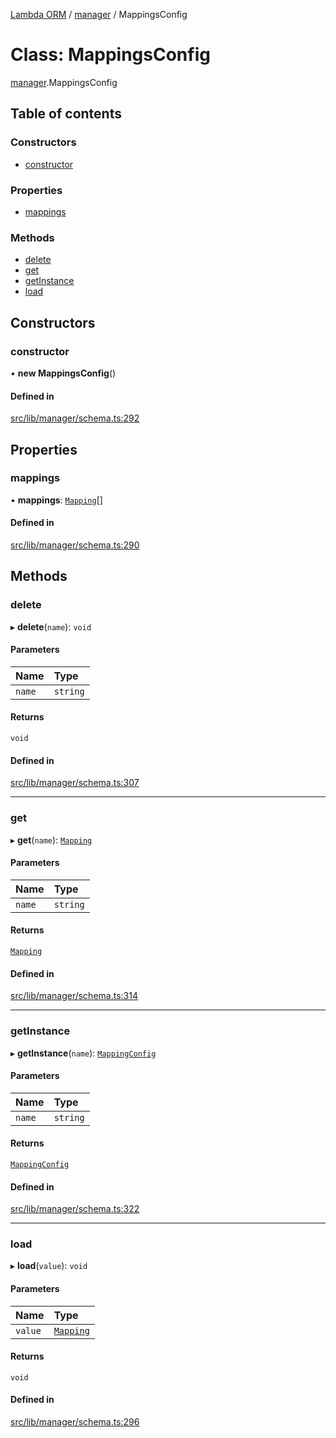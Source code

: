 [Lambda ORM](../README.md) / [manager](../modules/manager.md) / MappingsConfig

# Class: MappingsConfig

[manager](../modules/manager.md).MappingsConfig

## Table of contents

### Constructors

- [constructor](manager.MappingsConfig.md#constructor)

### Properties

- [mappings](manager.MappingsConfig.md#mappings)

### Methods

- [delete](manager.MappingsConfig.md#delete)
- [get](manager.MappingsConfig.md#get)
- [getInstance](manager.MappingsConfig.md#getinstance)
- [load](manager.MappingsConfig.md#load)

## Constructors

### constructor

• **new MappingsConfig**()

#### Defined in

[src/lib/manager/schema.ts:292](https://github.com/FlavioLionelRita/lambdaorm/blob/15e828d/src/lib/manager/schema.ts#L292)

## Properties

### mappings

• **mappings**: [`Mapping`](../interfaces/model.Mapping.md)[]

#### Defined in

[src/lib/manager/schema.ts:290](https://github.com/FlavioLionelRita/lambdaorm/blob/15e828d/src/lib/manager/schema.ts#L290)

## Methods

### delete

▸ **delete**(`name`): `void`

#### Parameters

| Name | Type |
| :------ | :------ |
| `name` | `string` |

#### Returns

`void`

#### Defined in

[src/lib/manager/schema.ts:307](https://github.com/FlavioLionelRita/lambdaorm/blob/15e828d/src/lib/manager/schema.ts#L307)

___

### get

▸ **get**(`name`): [`Mapping`](../interfaces/model.Mapping.md)

#### Parameters

| Name | Type |
| :------ | :------ |
| `name` | `string` |

#### Returns

[`Mapping`](../interfaces/model.Mapping.md)

#### Defined in

[src/lib/manager/schema.ts:314](https://github.com/FlavioLionelRita/lambdaorm/blob/15e828d/src/lib/manager/schema.ts#L314)

___

### getInstance

▸ **getInstance**(`name`): [`MappingConfig`](manager.MappingConfig.md)

#### Parameters

| Name | Type |
| :------ | :------ |
| `name` | `string` |

#### Returns

[`MappingConfig`](manager.MappingConfig.md)

#### Defined in

[src/lib/manager/schema.ts:322](https://github.com/FlavioLionelRita/lambdaorm/blob/15e828d/src/lib/manager/schema.ts#L322)

___

### load

▸ **load**(`value`): `void`

#### Parameters

| Name | Type |
| :------ | :------ |
| `value` | [`Mapping`](../interfaces/model.Mapping.md) |

#### Returns

`void`

#### Defined in

[src/lib/manager/schema.ts:296](https://github.com/FlavioLionelRita/lambdaorm/blob/15e828d/src/lib/manager/schema.ts#L296)
